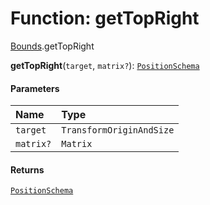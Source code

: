 # Function: getTopRight

[Bounds](/auto-docs/playground-react/modules/Bounds.md).getTopRight

**getTopRight**(`target`, `matrix?`): [`PositionSchema`](/auto-docs/playground-react/interfaces/PositionSchema.md)

#### Parameters

| Name | Type |
| :------ | :------ |
| `target` | `TransformOriginAndSize` |
| `matrix?` | `Matrix` |

#### Returns

[`PositionSchema`](/auto-docs/playground-react/interfaces/PositionSchema.md)

